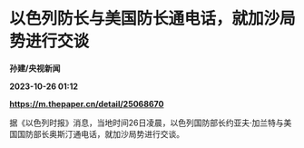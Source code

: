# 以色列防长与美国防长通电话，就加沙局势进行交谈
**孙建/央视新闻**

**2023-10-26 01:12**

**https://m.thepaper.cn/detail/25068670**

据《以色列时报》消息，当地时间26日凌晨，以色列国防部长约亚夫·加兰特与美国国防部长奥斯汀通电话，就加沙局势进行交谈。